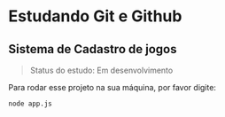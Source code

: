 <h1>Estudando Git e Github</h1>

<h2>Sistema de Cadastro de jogos</h2>

> Status do estudo: Em desenvolvimento

Para rodar esse projeto na sua máquina, por favor digite:

```
node app.js 
```
